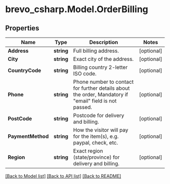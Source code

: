 # brevo_csharp.Model.OrderBilling
## Properties

Name | Type | Description | Notes
------------ | ------------- | ------------- | -------------
**Address** | **string** | Full billing address. | [optional] 
**City** | **string** | Exact city of the address. | [optional] 
**CountryCode** | **string** | Billing country 2-letter ISO code. | [optional] 
**Phone** | **string** | Phone number to contact for further details about the order, Mandatory if &quot;email&quot; field is not passed. | [optional] 
**PostCode** | **string** | Postcode for delivery and billing. | [optional] 
**PaymentMethod** | **string** | How the visitor will pay for the item(s), e.g. paypal, check, etc. | [optional] 
**Region** | **string** | Exact region (state/province) for delivery and billing. | [optional] 

[[Back to Model list]](../README.md#documentation-for-models) [[Back to API list]](../README.md#documentation-for-api-endpoints) [[Back to README]](../README.md)

